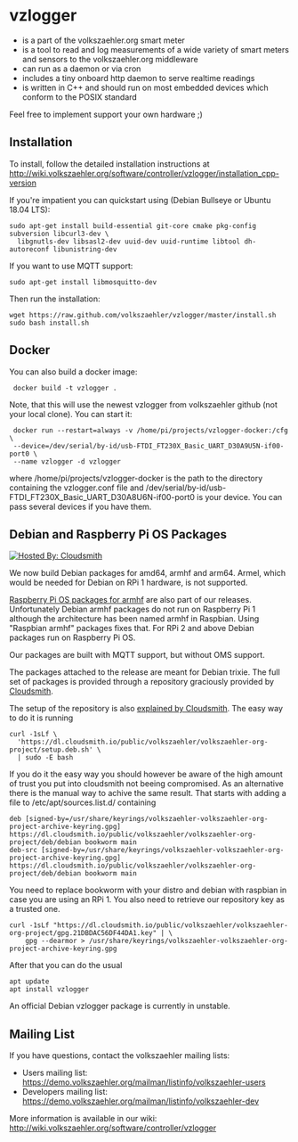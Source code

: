vzlogger
=========
  * is a part of the volkszaehler.org smart meter
  * is a tool to read and log measurements of a wide variety of smart meters and sensors to the volkszaehler.org middleware
  * can run as a daemon or via cron
  * includes a tiny onboard http daemon to serve realtime readings
  * is written in C++ and should run on most embedded devices which conform to the POSIX standard

Feel free to implement support your own hardware ;)

Installation
---------------
To install, follow the detailed installation instructions at http://wiki.volkszaehler.org/software/controller/vzlogger/installation_cpp-version

If you're impatient you can quickstart using (Debian Bullseye or Ubuntu 18.04 LTS):

    sudo apt-get install build-essential git-core cmake pkg-config subversion libcurl3-dev \
      libgnutls-dev libsasl2-dev uuid-dev uuid-runtime libtool dh-autoreconf libunistring-dev

If you want to use MQTT support:

    sudo apt-get install libmosquitto-dev

Then run the installation:

    wget https://raw.github.com/volkszaehler/vzlogger/master/install.sh
    sudo bash install.sh
    
Docker
------

You can also build a docker image:

     docker build -t vzlogger .
     
Note, that this will use the newest vzlogger from volkszaehler github (not your local clone).
You can start it:

     docker run --restart=always -v /home/pi/projects/vzlogger-docker:/cfg \
     --device=/dev/serial/by-id/usb-FTDI_FT230X_Basic_UART_D30A9U5N-if00-port0 \
     --name vzlogger -d vzlogger

where /home/pi/projects/vzlogger-docker is the path to the directory containing the vzlogger.conf file and
/dev/serial/by-id/usb-FTDI_FT230X_Basic_UART_D30A8U6N-if00-port0 is your device. You can pass several devices if you have them.

Debian and Raspberry Pi OS Packages
-------------

[![Hosted By: Cloudsmith](https://img.shields.io/badge/OSS%20hosting%20by-cloudsmith-blue?logo=cloudsmith&style=flat-square)](https://cloudsmith.com)

We now build Debian packages for amd64, armhf and arm64. Armel, which would be
needed for Debian on RPi 1 hardware, is not supported.

[Raspberry Pi OS packages for armhf](
https://cloudsmith.io/~volkszaehler/repos/volkszaehler-org-project/packages/?q=distribution%3Araspbian+AND+architecture%3Aarmhf) 
are also part of our releases. Unfortunately 
Debian armhf packages do not run on Raspberry Pi 1 although the architecture 
has been named armhf in Raspbian. Using "Raspbian armhf" packages fixes that.
For RPi 2 and above Debian packages run on Raspberry Pi OS. 

Our packages are built with MQTT support, but without OMS support.

The packages attached to the release are meant for Debian trixie. The full set
of packages is provided through a repository graciously provided by 
[Cloudsmith](https://cloudsmith.com).

The setup of the repository is also 
[explained by Cloudsmith](https://cloudsmith.io/~volkszaehler/repos/volkszaehler-org-project/setup/#formats-deb).
The easy way to do it is running 
```
curl -1sLf \
  'https://dl.cloudsmith.io/public/volkszaehler/volkszaehler-org-project/setup.deb.sh' \
  | sudo -E bash
```
If you do it the easy way you should however be aware of the high amount of 
trust you put into cloudsmith not beeing compromised. As an alternative there 
is the manual way to achive the same result. That starts with adding a file to
/etc/apt/sources.list.d/ containing
```
deb [signed-by=/usr/share/keyrings/volkszaehler-volkszaehler-org-project-archive-keyring.gpg] https://dl.cloudsmith.io/public/volkszaehler/volkszaehler-org-project/deb/debian bookworm main
deb-src [signed-by=/usr/share/keyrings/volkszaehler-volkszaehler-org-project-archive-keyring.gpg] https://dl.cloudsmith.io/public/volkszaehler/volkszaehler-org-project/deb/debian bookworm main
```
You need to replace bookworm with your distro and debian with raspbian in case
you are using an RPi 1. You also need to retrieve our repository key as a 
trusted one. 
```
curl -1sLf "https://dl.cloudsmith.io/public/volkszaehler/volkszaehler-org-project/gpg.21DBDAC56DF44DA1.key" | \
	gpg --dearmor > /usr/share/keyrings/volkszaehler-volkszaehler-org-project-archive-keyring.gpg
```

After that you can do the usual
```
apt update
apt install vzlogger
```

An official Debian vzlogger package is currently in unstable.
 

Mailing List
-------------
If you have questions, contact the volkszaehler mailing lists:

  * Users mailing list: https://demo.volkszaehler.org/mailman/listinfo/volkszaehler-users
  * Developers mailing list: https://demo.volkszaehler.org/mailman/listinfo/volkszaehler-dev

More information is available in our wiki:
http://wiki.volkszaehler.org/software/controller/vzlogger
